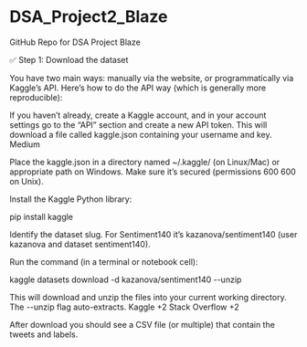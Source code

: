 # DSA_Project2_Blaze
GitHub Repo for DSA Project Blaze

✅ Step 1: Download the dataset

You have two main ways: manually via the website, or programmatically via Kaggle’s API. Here’s how to do the API way (which is generally more reproducible):

If you haven’t already, create a Kaggle account, and in your account settings go to the “API” section and create a new API token. This will download a file called kaggle.json containing your username and key. 
Medium

Place the kaggle.json in a directory named ~/.kaggle/ (on Linux/Mac) or appropriate path on Windows. Make sure it’s secured (permissions 
600
600 on Unix).

Install the Kaggle Python library:

pip install kaggle


Identify the dataset slug. For Sentiment140 it’s kazanova/sentiment140 (user kazanova and dataset sentiment140).

Run the command (in a terminal or notebook cell):

kaggle datasets download -d kazanova/sentiment140 --unzip


This will download and unzip the files into your current working directory. The --unzip flag auto-extracts. 
Kaggle
+2
Stack Overflow
+2

After download you should see a CSV file (or multiple) that contain the tweets and labels.
